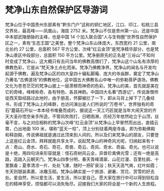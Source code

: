 # 梵净山东自然保护区导游词  
梵净山位于中国贵州东部素有“黔东门户”这称的铜仁地区，江口、印江、松桃三县交界处，最高峰――凤凰山，海拔 2752 米。梵净山不仅是贵州第一山，还是中国中本部武陵册脉的主峰，也是中国 14 个加入联合国“人与生物圈”世界性自然保护区之一，素有‘生态王国“之美誉。整个梵净山东山体庞大，东西宽约 21 公里，南北长约 27 公里，总面积 567 平方公里，次峰”红云金顶“是梵净精华部分，也是梵净山景区中段部分，总面积 150 平方公里。梵净册原先的正名是“三谷山”不知何时变成了梵净山，这大概只有去问当年的佛教高僧们了，梵净山这个山名有浓厚的佛教色彩，它是从“梵天净土点化而来。梵净乃佛教净界。梵净山的闻名与开发均起源于佛教，遍及梵净山区的四大皇四十偏私脚庵、庞大的寺庙群，奠定了梵净山乃著名“古佛道场”的佛教地位，这中国五大佛教名山中唯一的弥勒菩萨道场，佛教文化为苍苍茫茫的梵净山披上一层肃穆而神奇的色彩。梵净山的美，首先就是美在它的奇峰，峰峰称奇、各有特色、各具神韵。中国四大名著“西游记”，传说唐僧师徒西天取经路过此地时，由于册高，怀脚被拦了一下，即从马背上掉下了几叠经书，形成了梵净山上的峰群，也访问演出是人们所说的“万卷书”。世界独有的奇石“蘑菇石开似一本本经书堆叠而成的，据说这一天工巧匠就是当年大闹天宫的齐天大圣孙悟空亲手所造，不管风吹雨打，日晒雨淋，历经万年依然屹立于山顶，丝毫不变，与之对应相称的梵净山次峰“红云金顶”从梵净山上早冒然而出出，直插云霄，凸出地面 100 米，堪称“蓝天一柱”，顶上分别驻着两座寺庙，即为弥勒佛殿和释迦殿，传说佛祖就是通过此顶来到人间的。所以及们来梵净山的朋友，只要登上这座红云金顶，拜拜就能共享太平。说起梵净山的神奇风光呢，归纳起来有十点：奇山、奇水、奇石、奇花、奇兽、奇云、奇风、奇水、奇庙、奇光。也可以说是十绝，用四句诗来形容就是：怪石奇树风云全，异兽珍禽佛光雪；还有一绝是高路，高路入云朝天门。梵净山四季分明，春天青峰滴翠、山花烂漫、百里杜鹃、十里飘香；夏季清凉一片、处处飞瀑，随时一把矿泉浴；秋天天高气爽，红叶如霞；冬天则银装素裹、冰雕玉砌。梵净山确实是一个旅游、避暑、赏花、赏雪的好去处。爱自然，所以爱生活，爱生活，所以爱自己。愿大家在旅行中可以得到轻松自在的精神享受，烦恼都可以消失殆尽。迎接我们大家的将会是一个新的人生旅程。  